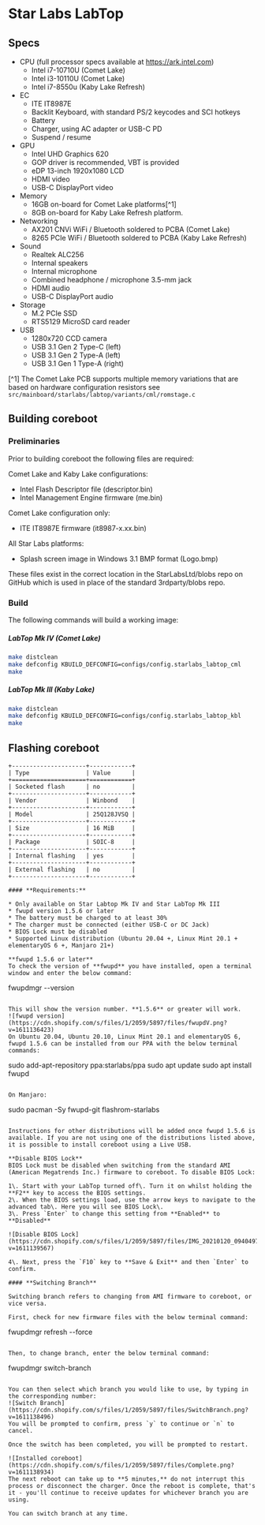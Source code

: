 # Star Labs LabTop

## Specs

- CPU (full processor specs available at https://ark.intel.com)
    - Intel i7-10710U (Comet Lake)
    - Intel i3-10110U (Comet Lake)
    - Intel i7-8550u  (Kaby Lake Refresh)
- EC
    - ITE IT8987E
    - Backlit Keyboard, with standard PS/2 keycodes and SCI hotkeys
    - Battery
    - Charger, using AC adapter or USB-C PD
    - Suspend / resume
- GPU
    - Intel UHD Graphics 620
    - GOP driver is recommended, VBT is provided
    - eDP 13-inch 1920x1080 LCD
    - HDMI video
    - USB-C DisplayPort video
- Memory
    - 16GB on-board for Comet Lake platforms[^1]
    - 8GB on-board for Kaby Lake Refresh platform.
- Networking
    - AX201 CNVi WiFi / Bluetooth soldered to PCBA (Comet Lake)
    - 8265 PCIe WiFi / Bluetooth soldered to PCBA (Kaby Lake Refresh)
- Sound
    - Realtek ALC256
    - Internal speakers
    - Internal microphone
    - Combined headphone / microphone 3.5-mm jack
    - HDMI audio
    - USB-C DisplayPort audio
- Storage
    - M.2 PCIe SSD
    - RTS5129 MicroSD card reader
- USB
    - 1280x720 CCD camera
    - USB 3.1 Gen 2 Type-C (left)
    - USB 3.1 Gen 2 Type-A (left)
    - USB 3.1 Gen 1 Type-A (right)

[^1] The Comet Lake PCB supports multiple memory variations that are based on hardware configuration resistors see `src/mainboard/starlabs/labtop/variants/cml/romstage.c`

## Building coreboot

### Preliminaries

Prior to building coreboot the following files are required:

Comet Lake and Kaby Lake configurations:
- Intel Flash Descriptor file (descriptor.bin)
- Intel Management Engine firmware (me.bin)

Comet Lake configuration only:
- ITE IT8987E firmware (it8987-x.xx.bin)

All Star Labs platforms:
- Splash screen image in Windows 3.1 BMP format (Logo.bmp)

These files exist in the correct location in the StarLabsLtd/blobs repo on GitHub which is used in place of the standard 3rdparty/blobs repo.

### Build

The following commands will build a working image:

##### LabTop Mk IV (Comet Lake)

```bash
make distclean
make defconfig KBUILD_DEFCONFIG=configs/config.starlabs_labtop_cml
make
```

##### LabTop Mk III (Kaby Lake)

```bash
make distclean
make defconfig KBUILD_DEFCONFIG=configs/config.starlabs_labtop_kbl
make
```

## Flashing coreboot

```eval_rst
+---------------------+------------+
| Type                | Value      |
+=====================+============+
| Socketed flash      | no         |
+---------------------+------------+
| Vendor              | Winbond    |
+---------------------+------------+
| Model               | 25Q128JVSQ |
+---------------------+------------+
| Size                | 16 MiB     |
+---------------------+------------+
| Package             | SOIC-8     |
+---------------------+------------+
| Internal flashing   | yes        |
+---------------------+------------+
| External flashing   | no         |
+---------------------+------------+

#### **Requirements:**

* Only available on Star Labtop Mk IV and Star LabTop Mk III
* fwupd version 1.5.6 or later
* The battery must be charged to at least 30%
* The charger must be connected (either USB-C or DC Jack)
* BIOS Lock must be disabled
* Supported Linux distribution (Ubuntu 20.04 +, Linux Mint 20.1 + elementaryOS 6 +, Manjaro 21+)

**fwupd 1.5.6 or later**
To check the version of **fwupd** you have installed, open a terminal window and enter the below command:

```
fwupdmgr --version
```

This will show the version number. **1.5.6** or greater will work.
![fwupd version](https://cdn.shopify.com/s/files/1/2059/5897/files/fwupdV.png?v=1611136423)
On Ubuntu 20.04, Ubuntu 20.10, Linux Mint 20.1 and elementaryOS 6, fwupd 1.5.6 can be installed from our PPA with the below terminal commands:

```
sudo add-apt-repository ppa:starlabs/ppa
sudo apt update
sudo apt install fwupd
```

On Manjaro:

```
sudo pacman -Sy fwupd-git flashrom-starlabs
```

Instructions for other distributions will be added once fwupd 1.5.6 is available. If you are not using one of the distributions listed above, it is possible to install coreboot using a Live USB.

**Disable BIOS Lock**
BIOS Lock must be disabled when switching from the standard AMI (American Megatrends Inc.) firmware to coreboot. To disable BIOS Lock:

1\. Start with your LabTop turned off\. Turn it on whilst holding the **F2** key to access the BIOS settings.
2\. When the BIOS settings load, use the arrow keys to navigate to the advanced tab\. Here you will see BIOS Lock\.
3\. Press `Enter` to change this setting from **Enabled** to **Disabled**

![Disable BIOS Lock](https://cdn.shopify.com/s/files/1/2059/5897/files/IMG_20210120_094049709_1.jpg?v=1611139567)

4\. Next, press the `F10` key to **Save & Exit** and then `Enter` to confirm.

#### **Switching Branch**

Switching branch refers to changing from AMI firmware to coreboot, or vice versa.

First, check for new firmware files with the below terminal command:

```
fwupdmgr refresh --force
```

Then, to change branch, enter the below terminal command:

```
fwupdmgr switch-branch
```

You can then select which branch you would like to use, by typing in the corresponding number:
![Switch Branch](https://cdn.shopify.com/s/files/1/2059/5897/files/SwitchBranch.png?v=1611138496)
You will be prompted to confirm, press `y` to continue or `n` to cancel.

Once the switch has been completed, you will be prompted to restart.

![Installed coreboot](https://cdn.shopify.com/s/files/1/2059/5897/files/Complete.png?v=1611138934)
The next reboot can take up to **5 minutes,** do not interrupt this process or disconnect the charger. Once the reboot is complete, that's it - you'll continue to receive updates for whichever branch you are using.

You can switch branch at any time.